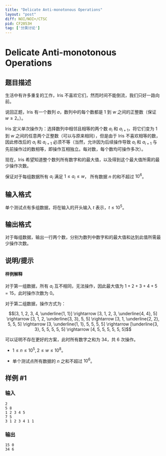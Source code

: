 ```yaml
---
title: "Delicate Anti-monotonous Operations"
layout: "post"
diff: NOI/NOI+/CTSC
pid: CF2053H
tag: ['分类讨论']
---
```


# Delicate Anti-monotonous Operations

## 题目描述

生活中有许多重复的工作，Iris 不喜欢它们，然而时间不能倒流，我们只好一路向前。

说回正题，Iris 有一个数列 $a$，数列中的每个数都是 $1$ 到 $w$ 之间的正整数（保证 $w\ge 2$。）。

Iris 定义单次操作为：选择数列中相邻且相等的两个数 $a_i$ 和 $a_{i+1}$，将它们变为 $1$ 到 $w$ 之间的任意两个正整数（可以与原来相同），但是由于 Iris 不喜欢相等的数，因此修改后的 $a_i$ 和 $a_{i+1}$ 必须不等（当然，允许因为后续操作导致 $a_i$ 和 $a_{i+1}$ 与先前操作过的数相等，即操作互相独立。每对数，每个数均可操作多次）。

现在，Iris 希望知道整个数列所有数字和的最大值，以及得到这个最大值所需的最少操作次数。


保证对于每组数据所有 $a_i$ 满足 $1\le a_i\le w$， 所有数据 $n$ 的和不超过 $10^6$。

## 输入格式

单个测试点有多组数据，将在输入的开头输入 $t$ 表示，$t\le10^5$。

## 输出格式

对于每组数据，输出一行两个数，分别为数列中数字和的最大值和达到此值所需最少操作次数。

## 说明/提示

#### 样例解释

对于第一组数据，所有 $a_i$ 互不相同，无法操作，因此最大值为 $1+2+3+4+5=15$，此时操作次数为 $0$。

对于第二组数据，操作方式为：

$$[3, 1, 2, 3, 4, \underline{1, 1}] \rightarrow [3, 1, 2, 3, \underline{4, 4}, 5] \rightarrow [3, 1, 2, \underline{3, 3}, 5, 5] \rightarrow [3, 1, \underline{2, 2}, 5, 5, 5] \rightarrow [3, \underline{1, 1}, 5, 5, 5, 5] \rightarrow [\underline{3, 3}, 5, 5, 5, 5, 5] \rightarrow [4, 5, 5, 5, 5, 5, 5]$$

可以证明不存在更好的方案，此时所有数字之和为 $34$，共 $6$ 次操作。


- $1\le n\le 10^5,2\le w\le10^8$。

- 单个测试点所有数据的 $n$ 之和不超过 $10^6$。

## 样例 #1

### 输入

```
2
5 8
1 2 3 4 5
7 5
3 1 2 3 4 1 1
```

### 输出

```
15 0
34 6
```

